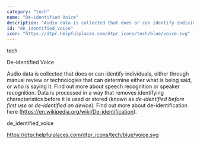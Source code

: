 ```yaml
---
category: "tech"
name: "De-identified Voice"
description: "Audio data is collected that does or can identify individuals, either through manual review or technologies that can determine either what is being said, or who is saying it. Find out more about speech recognition or speaker recognition. Data is processed in a way that removes identifying characteristics before it is used or stored (known as *de-identified before first use* or *de-identified on device*). Find out more about de-identification [here](https://en.wikipedia.org/wiki/De-identification)."
id: "de_identified_voice"
icon: "https://dtpr.helpfulplaces.com/dtpr_icons/tech/blue/voice.svg"
---
```

tech

De-identified Voice

Audio data is collected that does or can identify individuals, either 
through manual review or technologies that can determine either what is 
being said, or who is saying it. Find out more about speech recognition or speaker 
recognition. Data is processed in a way that removes identifying 
characteristics before it is used or stored (known as *de-identified before 
first use* or *de-identified on device*). Find out more about de-identification here (https://en.wikipedia.org/wiki/De-identification).

de_identified_voice

https://dtpr.helpfulplaces.com/dtpr_icons/tech/blue/voice.svg